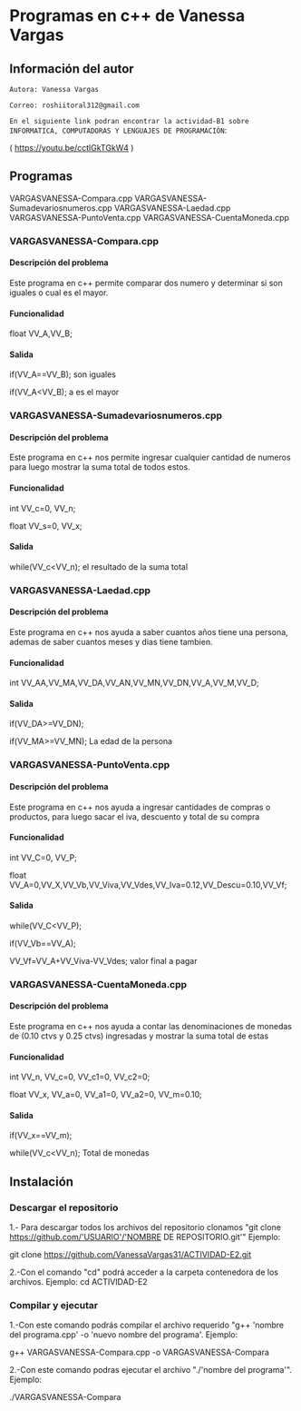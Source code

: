 # Programas en c++ de Vanessa Vargas

## Información del autor

`Autora: Vanessa Vargas`

`Correo: roshiitoral312@gmail.com`

`En el siguiente link podran encontrar la actividad-B1 sobre INFORMATICA, COMPUTADORAS Y LENGUAJES DE PROGRAMACIÓN`:

( https://youtu.be/cctlGkTGkW4 )

## Programas 
VARGASVANESSA-Compara.cpp
VARGASVANESSA-Sumadevariosnumeros.cpp
VARGASVANESSA-Laedad.cpp
VARGASVANESSA-PuntoVenta.cpp
VARGASVANESSA-CuentaMoneda.cpp

### VARGASVANESSA-Compara.cpp

#### Descripción del problema
Este programa en c++ permite comparar dos numero y determinar si son iguales o cual es el mayor.
#### Funcionalidad

float VV_A,VV_B;

#### Salida

if(VV_A==VV_B); son iguales 

if(VV_A<VV_B); a es el mayor 

### VARGASVANESSA-Sumadevariosnumeros.cpp

#### Descripción del problema
Este programa en c++ nos permite ingresar cualquier cantidad de numeros para luego mostrar la suma total de todos estos.

#### Funcionalidad

int VV_c=0, VV_n;

float VV_s=0, VV_x;

#### Salida

while(VV_c<VV_n);       el resultado de la suma total

### VARGASVANESSA-Laedad.cpp

#### Descripción del problema
Este programa en c++ nos ayuda a saber cuantos años tiene una persona, ademas de saber cuantos meses y dias tiene tambien.

#### Funcionalidad

int VV_AA,VV_MA,VV_DA,VV_AN,VV_MN,VV_DN,VV_A,VV_M,VV_D;

#### Salida

if(VV_DA>=VV_DN);

if(VV_MA>=VV_MN);        La edad de la persona 

### VARGASVANESSA-PuntoVenta.cpp

#### Descripción del problema
Este programa en c++ nos ayuda a ingresar cantidades de compras o productos, para luego sacar el iva, descuento y total de su compra

#### Funcionalidad

int VV_C=0, VV_P;

float VV_A=0,VV_X,VV_Vb,VV_Viva,VV_Vdes,VV_Iva=0.12,VV_Descu=0.10,VV_Vf;

#### Salida

while(VV_C<VV_P);

if(VV_Vb==VV_A);

VV_Vf=VV_A+VV_Viva-VV_Vdes;     valor final a pagar

### VARGASVANESSA-CuentaMoneda.cpp

#### Descripción del problema
Este programa en c++ nos ayuda a contar las denominaciones de monedas de (0.10 ctvs y 0.25 ctvs) ingresadas y mostrar la suma total de estas

#### Funcionalidad

int VV_n, VV_c=0, VV_c1=0, VV_c2=0;

float VV_x, VV_a=0, VV_a1=0, VV_a2=0, VV_m=0.10;

#### Salida

if(VV_x==VV_m);            

while(VV_c<VV_n);            Total de monedas

## Instalación

### Descargar el repositorio
1.- Para descargar todos los archivos del repositorio clonamos "git clone https://github.com/'USUARIO'/'NOMBRE DE REPOSITORIO.git'"
Ejemplo:

git clone https://github.com/VanessaVargas31/ACTIVIDAD-E2.git

2.-Con el comando  "cd" podrá acceder a la carpeta contenedora de los archivos.  Ejemplo:
cd ACTIVIDAD-E2

### Compilar y ejecutar
1.-Con este comando podrás compilar el archivo requerido "g++ 'nombre del programa.cpp' -o 'nuevo nombre del programa'.
 Ejemplo:

g++  VARGASVANESSA-Compara.cpp -o VARGASVANESSA-Compara

2.-Con este comando podras ejecutar el archivo "./'nombre del programa'".  Ejemplo:

./VARGASVANESSA-Compara
